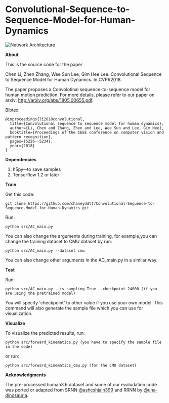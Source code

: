 # Convolutional-Sequence-to-Sequence-Model-for-Human-Dynamics
![Network Architecture](Network.PNG)


**About**

This is the source code for the paper 

Chen Li, Zhen Zhang, Wee Sun Lee, Gim Hee Lee. Convolutional Sequence to Sequence Model for Human Dynamics. In CVPR2018.

The paper proposes a Convolotinal sequence-to-sequence model for human motion prediction. For more details, please refer to our paper on arxiv: http://arxiv.org/abs/1805.00655.pdf.

Bibtex:
```
@inproceedings{li2018convolutional,
  title={Convolutional sequence to sequence model for human dynamics},
  author={Li, Chen and Zhang, Zhen and Lee, Wee Sun and Lee, Gim Hee},
  booktitle={Proceedings of the IEEE conference on computer vision and pattern recognition},
  pages={5226--5234},
  year={2018}
}
```

**Dependencies**
1. h5py--to save samples
2. Tensorflow 1.2 or later

**Train**

Get this code:
```
git clone https://github.com/chaneyddtt/Convolutional-Sequence-to-Sequence-Model-for-Human-Dynamics.git
```
Run:
```
python src/AC_main.py 
```
You can also change the arguments during training, for example,you can change the training dataset to CMU dataset by run:
```
python src/AC_main.py --dataset cmu
```
You can also change other arguments in the AC_main.py in a similar way.

**Test**

Run:
```
python src/AC_main.py --is_sampling True --checkpoint 24000 (if you are using the pretrained model)
```
You will specify 'checkpoint' to other value if you use your own model. This command will also generate the sample file which you can use for visualization.  

 **Visualize**
 
To visualize the predicted results, run:
```
python src/forward_kinematics.py (you have to specify the sample file in the code)
```
or run:
```
python src/forward_kinematics_cmu.py (for the CMU dataset)
```

**Acknowledgments**

The pre-processed human3.6 dataset and some of our evaludation code was ported or adapted from SRNN [@asheshjain399](https://github.com/asheshjain399/RNNexp) and RRNN by [@una-dinosauria](https://github.com/una-dinosauria/human-motion-prediction).
